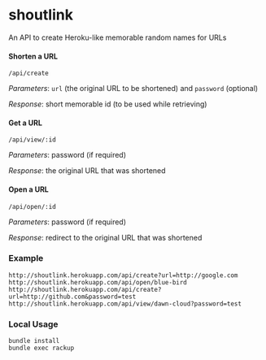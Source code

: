 # shoutlink

An API to create Heroku-like memorable random names for URLs

#### Shorten a URL

```
/api/create
```

*Parameters*: ```url``` (the original URL to be shortened) and ```password``` (optional)

*Response*: short memorable id (to be used while retrieving)

#### Get a URL

```
/api/view/:id
```

*Parameters*: password (if required)

*Response*: the original URL that was shortened

#### Open a URL

```
/api/open/:id
```

*Parameters*: password (if required)

*Response*: redirect to the original URL that was shortened

### Example

```
http://shoutlink.herokuapp.com/api/create?url=http://google.com
http://shoutlink.herokuapp.com/api/open/blue-bird
http://shoutlink.herokuapp.com/api/create?url=http://github.com&password=test
http://shoutlink.herokuapp.com/api/view/dawn-cloud?password=test
```

### Local Usage

```
bundle install
bundle exec rackup
```
